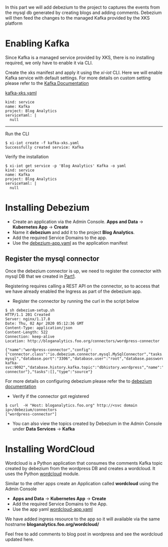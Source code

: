 In this part we will add debezium to the project to captures the events from the mysql db generated by creating blogs and adding comments. Debezium will then feed the changes to the managed Kafka provided by the XKS platform

# Enabling Kafka
Since Kafka is a managed service provided by XKS, there is no installing required, we only have to enable it via CLI.

Create the xks manifest and apply it using the *xi-iot* CLI. Here we will enable Kafka service with default settings. For more details on custom setting please refer to the [Kafka Documentation](https://github.com/nutanix/xi-iot/tree/master/services/kafka)

[kafka-xks.yaml](kafka-xks.yaml)
```
kind: service
name: Kafka
project: Blog Analytics
serviceYaml: |
  null
```
---
Run the CLI
```
$ xi-iot create -f kafka-xks.yaml
Successfully created service: Kafka
```

Verify the installation
```
$ xi-iot get service -p 'Blog Analytics' Kafka -o yaml
kind: service
name: Kafka
project: Blog Analytics
serviceYaml: |
  null
```

# Installing Debezium
* Create an application via the Admin Console.
  **Apps and Data** -> **Kubernetes App** -> **Create** 
* Name it **debezium** and add it to the project **Blog Analytics**. 
* Add the required Service Domains to the app. 
* Use the [debezium-app.yaml](debezium-app.yaml) as the application manifest 

## Register the mysql connector
Once the debezium connector is up, we need to register the connector with mysql DB that we created in [Part1](../Part1/README.md#Installing-mysql). 

Registering requires calling a REST API on the connector, so to access that we have already enabled the Ingress as part of the debezium app.

* Register the connector by running the curl in the script below 
```
$ sh debezium-setup.sh
HTTP/1.1 201 Created
Server: nginx/1.17.8
Date: Thu, 02 Apr 2020 05:12:36 GMT
Content-Type: application/json
Content-Length: 522
Connection: keep-alive
Location: http://bloganalytics.foo.org/connectors/wordpress-connector

{"name":"wordpress-connector","config":{"connector.class":"io.debezium.connector.mysql.MySqlConnector","tasks.max":"1","database.hostname":"bloganalytics-mysql","database.port":"3306","database.user":"root","database.password":"R00tMysql","database.server.id":"184055","database.server.name":"wordpress_db","database.whitelist":"wordpress_db","database.history.kafka.bootstrap.servers":"sherlock-kafka-svc:9092","database.history.kafka.topic":"dbhistory.wordpress","name":"wordpress-connector"},"tasks":[],"type":"source"}
```

For more details on configuring debezium please refer the to [ debezium documentation](https://debezium.io/documentation/reference/1.0/connectors/mysql.html)

* Verify if the connector got registered
```
$ curl  -H "Host: bloganalytics.foo.org" http://<svc domain ip>/debezium/connectors
["wordpress-connector"]
```

* You can also view the topics created by Debezium in the Admin Console under **Data Services** -> **Kafka**

# Installing WordCloud
Wordcloud is a Python application that consumes the comments Kafka topic created by debezium from the wordpress DB and creates a wordcloud. It uses the Python [wordcloud](https://amueller.github.io/word_cloud/index.html) module.

Similar to the other apps create an Application called **wordcloud** using the Admin Console

* **Apps and Data** -> **Kubernetes App** -> **Create** 
* Add the required Service Domains to the App. 
* Use the app yaml [wordcloud-app.yaml](wordcloud-app.yaml)

We have added ingress resource to the app so it will available via the same hostname **bloganalytics.foo.org/wordcloud/**

Feel free to add comments to blog post in wordpress and see the wordcloud updated here.